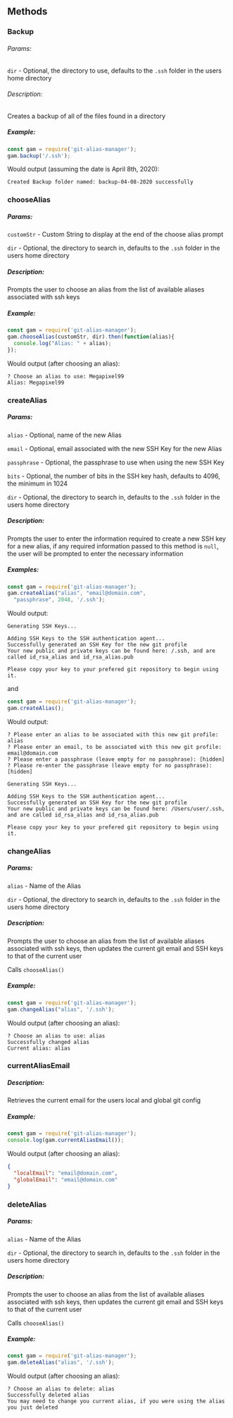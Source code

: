 ## Methods
### Backup
###### Params:
`dir` - Optional, the directory to use, defaults to the `.ssh` folder in the users home directory

###### Description:
Creates a backup of all of the files found in a directory

##### Example:
```javascript
const gam = require('git-alias-manager');
gam.backup('/.ssh');
```
Would output (assuming the date is April 8th, 2020):
```
Created Backup folder named: backup-04-08-2020 successfully
```

### chooseAlias
##### Params:
`customStr` - Custom String to display at the end of the choose alias prompt

`dir` - Optional, the directory to search in, defaults to the `.ssh` folder in the users home directory

##### Description:
Prompts the user to choose an alias from the list of available aliases associated with ssh keys

##### Example:
```javascript
const gam = require('git-alias-manager');
gam.chooseAlias(customStr, dir).then(function(alias){
  console.log("Alias: " + alias);
});
```
Would output (after choosing an alias):
```
? Choose an alias to use: Megapixel99
Alias: Megapixel99
```

### createAlias
##### Params:
`alias` - Optional, name of the new Alias

`email` - Optional, email associated with the new SSH Key for the new Alias

`passphrase` - Optional, the passphrase to use when using the new SSH Key

`bits` - Optional, the number of bits in the SSH key hash, defaults to 4096, the minimum in 1024

`dir` - Optional, the directory to search in, defaults to the `.ssh` folder in the users home directory

##### Description:
Prompts the user to enter the information required to create a new SSH key for a new alias, if any required information passed to this method is `null`, the user will be prompted to enter the necessary information

##### Examples:
```javascript
const gam = require('git-alias-manager');
gam.createAlias("alias", "email@domain.com",
  "passphrase", 2048, '/.ssh');
```
Would output:
```
Generating SSH Keys...

Adding SSH Keys to the SSH authentication agent...
Successfully generated an SSH Key for the new git profile
Your new public and private keys can be found here: /.ssh, and are called id_rsa_alias and id_rsa_alias.pub

Please copy your key to your prefered git repository to begin using it.
```

and

```javascript
const gam = require('git-alias-manager');
gam.createAlias();
```
Would output:
```
? Please enter an alias to be associated with this new git profile: alias
? Please enter an email, to be associated with this new git profile: email@domain.com
? Please enter a passphrase (leave empty for no passphrase): [hidden]
? Please re-enter the passphrase (leave empty for no passphrase): [hidden]

Generating SSH Keys...

Adding SSH Keys to the SSH authentication agent...
Successfully generated an SSH Key for the new git profile
Your new public and private keys can be found here: /Users/user/.ssh, and are called id_rsa_alias and id_rsa_alias.pub

Please copy your key to your prefered git repository to begin using it.
```
### changeAlias
##### Params:
`alias` - Name of the Alias

`dir` - Optional, the directory to search in, defaults to the `.ssh` folder in the users home directory

##### Description:
Prompts the user to choose an alias from the list of available aliases associated with ssh keys, then updates the current git email and SSH keys to that of the current user

Calls `chooseAlias()`

##### Example:
```javascript
const gam = require('git-alias-manager');
gam.changeAlias("alias", '/.ssh');
```
Would output (after choosing an alias):
```
? Choose an alias to use: alias
Successfully changed alias
Current alias: alias
```

### currentAliasEmail
##### Description:
Retrieves the current email for the users local and global git config

##### Example:
```javascript
const gam = require('git-alias-manager');
console.log(gam.currentAliasEmail());
```
Would output (after choosing an alias):
```json
{
  "localEmail": "email@domain.com",
  "globalEmail": "email@domain.com"
}
```

### deleteAlias
##### Params:
`alias` - Name of the Alias

`dir` - Optional, the directory to search in, defaults to the `.ssh` folder in the users home directory

##### Description:
Prompts the user to choose an alias from the list of available aliases associated with ssh keys, then updates the current git email and SSH keys to that of the current user

Calls `chooseAlias()`

##### Example:
```javascript
const gam = require('git-alias-manager');
gam.deleteAlias("alias", '/.ssh');
```
Would output (after choosing an alias):
```
? Choose an alias to delete: alias
Successfully deleted alias
You may need to change you current alias, if you were using the alias you just deleted
```

